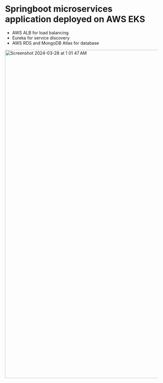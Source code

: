 # Springboot microservices application deployed on AWS EKS

- AWS ALB for load balancing
- Eureka for service discovery
- AWS RDS and MongoDB Atlas for database

<img width="1082" alt="Screenshot 2024-03-28 at 1 01 47 AM" src="https://github.com/SibylYang/Springboot-Microservices-with-AWS-Kubernetes-Deployment/assets/24437558/0c968adb-89f1-4f6a-9d49-2706e80f0aa3">
